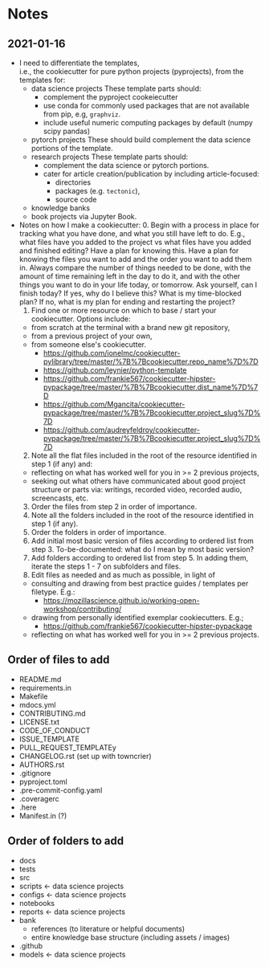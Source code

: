 # Notes

## 2021-01-16

- I need to differentiate the templates,  
i.e., the cookiecutter for pure python projects (pyprojects),
from the templates for:
  - data science projects
  These template parts should:
    - complement the pyproject cookeiecutter
    - use conda for commonly used packages that are not available from pip,
    e.g, `graphviz`.
    - include useful numeric computing packages by default (numpy scipy pandas)
  - pytorch projects
  These should build complement the data science portions of the template.
  - research projects
  These template parts should:
    - complement the data science or pytorch portions.
    - cater for article creation/publication by including article-focused:
      - directories
      - packages (e.g. `tectonic`),
      - source code
  - knowledge banks
  - book projects via Jupyter Book.
- Notes on how I make a cookiecutter:
  0. Begin with a process in place for tracking what you have done, and what you still have left to do.
  E.g., what files have you added to the project vs what files have you added and finished editing?
  Have a plan for knowing this.
  Have a plan for knowing the files you want to add
  and the order you want to add them in.
  Always compare the number of things needed to be done,
  with the amount of time remaining left in the day to do it,
  and with the other things you want to do in your life today,
  or tomorrow.
  Ask yourself, can I finish today?
  If yes, why do I believe this?
  What is my time-blocked plan?
  If no, what is my plan for ending and restarting the project?
  1. Find one or more resource on which to base / start your cookiecutter.
  Options include:
    - from scratch at the terminal with a brand new git repository,
    - from a previous project of your own,
    - from someone else's cookiecutter.
      - https://github.com/ionelmc/cookiecutter-pylibrary/tree/master/%7B%7Bcookiecutter.repo_name%7D%7D
      - https://github.com/leynier/python-template
      - https://github.com/frankie567/cookiecutter-hipster-pypackage/tree/master/%7B%7Bcookiecutter.dist_name%7D%7D
      - https://github.com/Mgancita/cookiecutter-pypackage/tree/master/%7B%7Bcookiecutter.project_slug%7D%7D
      - https://github.com/audreyfeldroy/cookiecutter-pypackage/tree/master/%7B%7Bcookiecutter.project_slug%7D%7D
  2. Note all the flat files included in the root of the resource identified in step 1 (if any) and:
    - reflecting on what has worked well for you in >= 2 previous projects,
    - seeking out what others have communicated about good project structure or
  parts via: writings, recorded video, recorded audio, screencasts, etc.
  3. Order the files from step 2 in order of importance.
  4. Note all the folders included in the root of the resource identified in step 1 (if any).
  5. Order the folders in order of importance.
  6. Add initial most basic version of files according to ordered list from step 3.
  To-be-documented: what do I mean by most basic version?
  7. Add folders according to ordered list from step 5.
  In adding them, iterate the steps 1 - 7 on subfolders and files.
  8. Edit files as needed and as much as possible, in light of
    - consulting and drawing from best practice guides / templates per filetype.
    E.g.:
      - https://mozillascience.github.io/working-open-workshop/contributing/
    - drawing from personally identified exemplar cookiecutters.
    E.g.;
      - https://github.com/frankie567/cookiecutter-hipster-pypackage
    - reflecting on what has worked well for you in >= 2 previous projects.


## Order of files to add
- README.md
- requirements.in
- Makefile
- mdocs.yml
- CONTRIBUTING.md
- LICENSE.txt
- CODE_OF_CONDUCT
- ISSUE_TEMPLATE
- PULL_REQUEST_TEMPLATEy
- CHANGELOG.rst (set up with towncrier)
- AUTHORS.rst
- .gitignore
- pyproject.toml
- .pre-commit-config.yaml
- .coveragerc
- .here
- Manifest.in (?)


## Order of folders to add
- docs
- tests
- src
- scripts <- data science projects
- configs <- data science projects
- notebooks
- reports <- data science projects
- bank
  - references (to literature or helpful documents)
  - entire knowledge base structure (including assets / images)
- .github
- models <- data science projects
